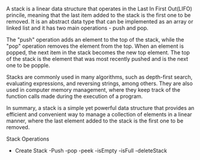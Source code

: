 A stack is a linear data structure that operates in the Last In First Out(LIFO) princile, meaning that the last item added to the stack is the first one to be removed. It is an abstract data type that can be implemented as an array or linked list and it has two main operations - push and pop. 

The "push" operation adds an element to the top of the stack, while the "pop" operation removes the element from the top. When an element is popped, the next item in the stack becomes the new top element. The top of the stack is the element that was most recently pushed and is the next one to be popple.

Stacks are commonly used in many algorithms, such as depth-first search, evaluating expressions, and reversing strings, among others. They are also used in computer memory management, where they keep track of the function calls made during the execution of a program.

In summary, a stack is a simple yet powerful data structure that provides an efficient and convenient way to manage a collection of elements in a linear manner, where the last element added to the stack is the first one to be removed.

Stack Operations

- Create Stack
-Push
-pop
-peek
-isEmpty
-isFull
-deleteStack

